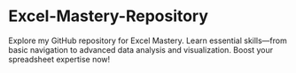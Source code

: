 # Excel-Mastery-Repository
Explore my GitHub repository for Excel Mastery. Learn essential skills—from basic navigation to advanced data analysis and visualization. Boost your spreadsheet expertise now!
